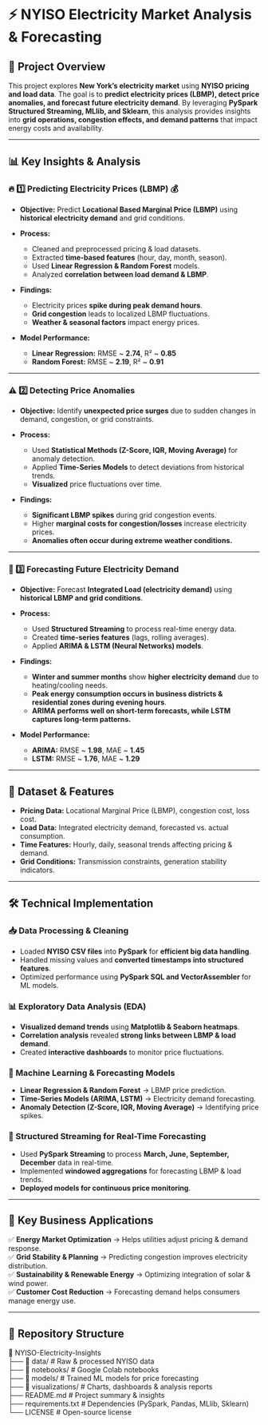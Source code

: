 # ⚡ NYISO Electricity Market Analysis & Forecasting  

## 📍 Project Overview  
This project explores **New York’s electricity market** using **NYISO pricing and load data**. The goal is to **predict electricity prices (LBMP), detect price anomalies, and forecast future electricity demand**. By leveraging **PySpark Structured Streaming, MLlib, and Sklearn**, this analysis provides insights into **grid operations, congestion effects, and demand patterns** that impact energy costs and availability.  

---

## 📊 Key Insights & Analysis  

### 🔥 1️⃣ Predicting Electricity Prices (LBMP) 💰  
- **Objective:** Predict **Locational Based Marginal Price (LBMP)** using **historical electricity demand** and grid conditions.  
- **Process:**  
  - Cleaned and preprocessed pricing & load datasets.  
  - Extracted **time-based features** (hour, day, month, season).  
  - Used **Linear Regression & Random Forest** models.  
  - Analyzed **correlation between load demand & LBMP**.  

- **Findings:**  
  - Electricity prices **spike during peak demand hours**.  
  - **Grid congestion** leads to localized LBMP fluctuations.  
  - **Weather & seasonal factors** impact energy prices.  

- **Model Performance:**  
  - **Linear Regression:** RMSE ~ **2.74**, R² ~ **0.85**  
  - **Random Forest:** RMSE ~ **2.19**, R² ~ **0.91**  

---

### ⚠️ 2️⃣ Detecting Price Anomalies  
- **Objective:** Identify **unexpected price surges** due to sudden changes in demand, congestion, or grid constraints.  
- **Process:**  
  - Used **Statistical Methods (Z-Score, IQR, Moving Average)** for anomaly detection.  
  - Applied **Time-Series Models** to detect deviations from historical trends.  
  - **Visualized** price fluctuations over time.  

- **Findings:**  
  - **Significant LBMP spikes** during grid congestion events.  
  - Higher **marginal costs for congestion/losses** increase electricity prices.  
  - **Anomalies often occur during extreme weather conditions.**  

---

### 🔮 3️⃣ Forecasting Future Electricity Demand  
- **Objective:** Forecast **Integrated Load (electricity demand)** using **historical LBMP and grid conditions**.  
- **Process:**  
  - Used **Structured Streaming** to process real-time energy data.  
  - Created **time-series features** (lags, rolling averages).  
  - Applied **ARIMA & LSTM (Neural Networks) models**.  

- **Findings:**  
  - **Winter and summer months** show **higher electricity demand** due to heating/cooling needs.  
  - **Peak energy consumption occurs in business districts & residential zones during evening hours**.  
  - **ARIMA performs well on short-term forecasts, while LSTM captures long-term patterns.**  

- **Model Performance:**  
  - **ARIMA:** RMSE ~ **1.98**, MAE ~ **1.45**  
  - **LSTM:** RMSE ~ **1.76**, MAE ~ **1.29**  

---

## 📂 Dataset & Features  
- **Pricing Data:** Locational Marginal Price (LBMP), congestion cost, loss cost.  
- **Load Data:** Integrated electricity demand, forecasted vs. actual consumption.  
- **Time Features:** Hourly, daily, seasonal trends affecting pricing & demand.  
- **Grid Conditions:** Transmission constraints, generation stability indicators.  

---

## 🛠️ Technical Implementation  

### 📥 Data Processing & Cleaning  
- Loaded **NYISO CSV files** into **PySpark** for **efficient big data handling**.  
- Handled missing values and **converted timestamps into structured features**.  
- Optimized performance using **PySpark SQL and VectorAssembler** for ML models.  

### 📊 Exploratory Data Analysis (EDA)  
- **Visualized demand trends** using **Matplotlib & Seaborn heatmaps**.  
- **Correlation analysis** revealed **strong links between LBMP & load demand**.  
- Created **interactive dashboards** to monitor price fluctuations.  

### 🤖 Machine Learning & Forecasting Models  
- **Linear Regression & Random Forest** → LBMP price prediction.  
- **Time-Series Models (ARIMA, LSTM)** → Electricity demand forecasting.  
- **Anomaly Detection (Z-Score, IQR, Moving Average)** → Identifying price spikes.  

### 📡 Structured Streaming for Real-Time Forecasting  
- Used **PySpark Streaming** to process **March, June, September, December** data in real-time.  
- Implemented **windowed aggregations** for forecasting LBMP & load trends.  
- **Deployed models for continuous price monitoring**.  

---

## 🚦 Key Business Applications  
✅ **Energy Market Optimization** → Helps utilities adjust pricing & demand response.  
✅ **Grid Stability & Planning** → Predicting congestion improves electricity distribution.  
✅ **Sustainability & Renewable Energy** → Optimizing integration of solar & wind power.  
✅ **Customer Cost Reduction** → Forecasting demand helps consumers manage energy use.  

---

## 📂 Repository Structure  

📂 NYISO-Electricity-Insights  
├── 📂 data/                # Raw & processed NYISO data  
├── 📂 notebooks/           # Google Colab notebooks  
├── 📂 models/              # Trained ML models for price forecasting  
├── 📂 visualizations/      # Charts, dashboards & analysis reports  
├── README.md              # Project summary & insights  
├── requirements.txt       # Dependencies (PySpark, Pandas, MLlib, Sklearn)  
└── LICENSE                # Open-source license  

